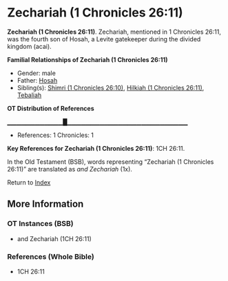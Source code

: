 # Zechariah (1 Chronicles 26:11)
**Zechariah (1 Chronicles 26:11)**. 
Zechariah, mentioned in 1 Chronicles 26:11, was the fourth son of Hosah, a Levite gatekeeper during the divided kingdom (acai). 




**Familial Relationships of Zechariah (1 Chronicles 26:11)**


* Gender: male
* Father: [Hosah](Hosah.md)
* Sibling(s): [Shimri (1 Chronicles 26:10)](Shimri.3.md), [Hilkiah (1 Chronicles 26:11)](Hilkiah.4.md), [Tebaliah](Tebaliah.md)


**OT Distribution of References**

▁▁▁▁▁▁▁▁▁▁▁▁█▁▁▁▁▁▁▁▁▁▁▁▁▁▁▁▁▁▁▁▁▁▁▁▁▁▁
* References: 1 Chronicles: 1



**Key References for Zechariah (1 Chronicles 26:11)**: 
1CH 26:11. 


In the Old Testament (BSB), words representing “Zechariah (1 Chronicles 26:11)” are translated as 
*and Zechariah* (1x). 




Return to [Index](00-Index.md)

## More Information

### OT Instances (BSB)

* and Zechariah (1CH 26:11)



### References (Whole Bible)

* 1CH 26:11



